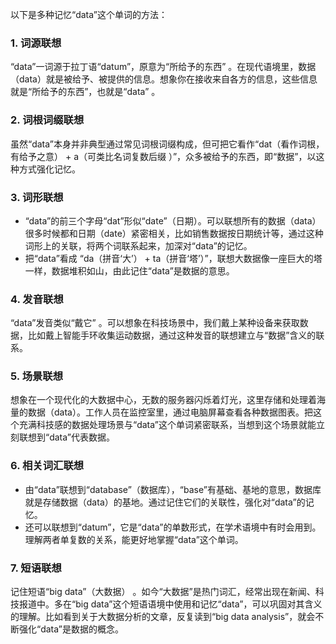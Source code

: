 以下是多种记忆“data”这个单词的方法：

### 1. 词源联想
“data”一词源于拉丁语“datum”，原意为“所给予的东西” 。在现代语境里，数据（data）就是被给予、被提供的信息。想象你在接收来自各方的信息，这些信息就是“所给予的东西”，也就是“data” 。

### 2. 词根词缀联想
虽然“data”本身并非典型通过常见词根词缀构成，但可把它看作“dat（看作词根，有给予之意） + a（可类比名词复数后缀 ）”，众多被给予的东西，即“数据”，以这种方式强化记忆。

### 3. 词形联想
 - “data”的前三个字母“dat”形似“date”（日期）。可以联想所有的数据（data）很多时候都和日期（date）紧密相关，比如销售数据按日期统计等，通过这种词形上的关联，将两个词联系起来，加深对“data”的记忆。
 - 把“data”看成 “da（拼音‘大’） + ta（拼音‘塔’）”，联想大数据像一座巨大的塔一样，数据堆积如山，由此记住“data”是数据的意思。

### 4. 发音联想
“data”发音类似“戴它” 。可以想象在科技场景中，我们戴上某种设备来获取数据，比如戴上智能手环收集运动数据，通过这种发音的联想建立与“数据”含义的联系。

### 5. 场景联想
想象在一个现代化的大数据中心，无数的服务器闪烁着灯光，这里存储和处理着海量的数据（data）。工作人员在监控室里，通过电脑屏幕查看各种数据图表。把这个充满科技感的数据处理场景与“data”这个单词紧密联系，当想到这个场景就能立刻联想到“data”代表数据。

### 6. 相关词汇联想
 - 由“data”联想到“database”（数据库），“base”有基础、基地的意思，数据库就是存储数据（data）的基地。通过记住它们的关联性，强化对“data”的记忆。
 - 还可以联想到“datum”，它是“data”的单数形式，在学术语境中有时会用到。理解两者单复数的关系，能更好地掌握“data”这个单词。

### 7. 短语联想
记住短语“big data”（大数据） 。如今“大数据”是热门词汇，经常出现在新闻、科技报道中。多在“big data”这个短语语境中使用和记忆“data”，可以巩固对其含义的理解。比如看到关于大数据分析的文章，反复读到“big data analysis”，就会不断强化“data”是数据的概念。 